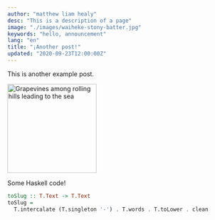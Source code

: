 ```yaml
---
author: "matthew liam healy"
desc: "This is a description of a page"
image: "./images/waiheke-stony-batter.jpg"
keywords: "hello, announcement"
lang: "en"
title: "¡Another post!"
updated: "2020-09-23T12:00:00Z"
---
```


This is another example post.

<img
  alt="Grapevines among rolling hills leading to the sea"
  src="./images/waiheke-stony-batter.jpg"
  height="200"
/>

Some Haskell code!

```haskell
toSlug :: T.Text -> T.Text
toSlug =
  T.intercalate (T.singleton '-') . T.words . T.toLower . clean
```
